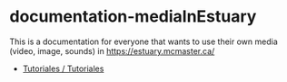# documentation-mediaInEstuary 

This is a documentation for everyone that wants to use their own media (video, image, sounds) in https://estuary.mcmaster.ca/ 
  
+ [Tutoriales / Tutoriales](Tutorials/README.md)
